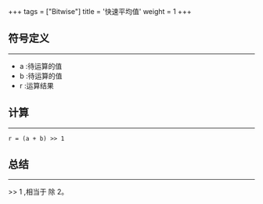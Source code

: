 +++
tags = ["Bitwise"]
title = '快速平均值'
weight = 1
+++


## 符号定义
---
* a :待运算的值
* b :待运算的值
* r :运算结果

## 计算
---

    r = (a + b) >> 1

 ## 总结
 ---

 \>> 1 ,相当于 除 2。